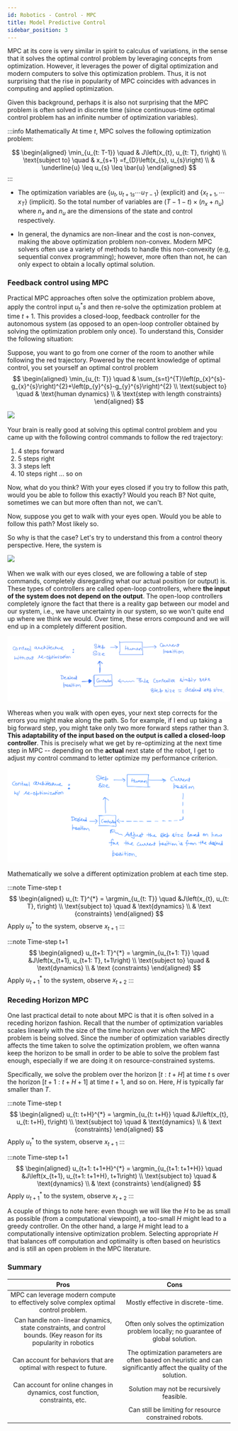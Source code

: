 ```yaml
---
id: Robotics - Control - MPC
title: Model Predictive Control
sidebar_position: 3
---
```


MPC at its core is very similar in spirit to calculus of variations, in the sense that it solves the optimal control problem by leveraging concepts from optimization. However, it leverages the power of digital optimization and modern computers to solve this optimization problem. Thus, it is not surprising that the rise in popularity of MPC coincides with advances in computing and applied optimization.

Given this background, perhaps it is also not surprising that the MPC problem is often solved in discrete time (since continuous-time optimal control problem has an infinite number of optimization variables).

:::info Mathematically
At time $t$, MPC solves the following optimization problem:

$$
\begin{aligned}
\min_{u_{t: T-1}} \quad & J\left(x_{t}, u_{t: T}, t\right) \\
\text{subject to} \quad & x_{s+1} =f_{D}\left(x_{s}, u_{s}\right) \\
& \underline{u} \leq u_{s} \leq \bar{u}
\end{aligned}
$$
:::

- The optimization variables are $\left\{u_{t}, u_{t+1 s}\cdots u_{T-1}\right\}$ (explicit) and $\left\{x_{t+1},\cdots x_{T}\right\}$ (implicit). So the total number of variables are $(T-1-t) \times\left(n_{x}+n_{u}\right)$ where $n_{x}$ and $n_{u}$ are the dimensions of the state and control respectively.

- In general, the dynamics are non-linear and the cost is non-convex, making the above optimization problem non-convex. Modern MPC solvers often use a variety of methods to handle this non-convexity (e.g, sequential convex programming); however, more often than not, he can only expect to obtain a locally optimal solution.

### Feedback control using MPC

Practical MPC approaches often solve the optimization problem above, apply the control input $u_{t}^{*} s$ and then re-solve the optimization problem at time $t+1$. This provides a closed-loop, feedback controller for the autonomous system (as opposed to an open-loop controller obtained by solving the optimization problem only once). To understand this, Consider the following situation:

Suppose, you want to go from one corner of the room to another while following the red trajectory. Powered by the recent knowledge of optimal control, you set yourself an optimal control problem 
$$
\begin{aligned}
\min_{u_{t: T}} \quad & \sum_{s=t}^{T}\left(p_{x}^{s}-g_{x}^{s}\right)^{2}+\left(p_{y}^{s}-g_{y}^{s}\right)^{2} \\
\text{subject to} \quad & \text{human dynamics} \\
& \text{step with length constraints}
\end{aligned}
$$

![](https://cdn.mathpix.com/cropped/2023_02_02_4a8ceb357f8f06ad367cg-12.jpg?height=351&width=700&top_left_y=324&top_left_x=486)

Your brain is really good at solving this optimal control problem and you came up with the following control commands to follow the red trajectory:

1. 4 steps forward
2. 5 steps right
3. 3 steps left
4. 10 steps right ... so on

Now, what do you think? With your eyes closed if you try to follow this path, would you be able to follow this exactly? Would you reach B? Not quite, sometimes we can but more often than not, we can't.

Now, suppose you get to walk with your eyes open. Would you be able to follow this path? Most likely so.

So why is that the case? Let's try to understand this from a control theory perspective. Here, the system is

![](https://cdn.mathpix.com/cropped/2023_02_02_4a8ceb357f8f06ad367cg-12.jpg?height=158&width=760&top_left_y=1993&top_left_x=576)

When we walk with our eyes closed, we are following a table of step commands, completely disregarding what our actual position (or output) is. These types of controllers are called open-loop controllers, where **the input of the system does not depend on the output**. The open-loop controllers completely ignore the fact that there is a reality gap between our model and our system, i.e., we have uncertainty in our system, so we won't quite end up where we think we would. Over time, these errors compound and we will end up in a completely different position.

![](/img/Robotics/MPC.png)

Whereas when you walk with open eyes, your next step corrects for the errors you might make along the path. So for example, if I end up taking a big forward step, you might take only two more forward steps rather than 3. **This adaptability of the input based on the output is called a closed-loop controller**. This is precisely what we get by re-optimizing at the next time step in MPC -- depending on the **actual** next state of the robot, I get to adjust my control command to letter optimize my performance criterion. 

![](/img/Robotics/closed-loop.png)

Mathematically we solve a different optimization problem at each time step.

:::note Time-step t
$$
\begin{aligned}
u_{t: T}^{*} = \argmin_{u_{t: T}} \quad &J\left(x_{t}, u_{t: T}, t\right)  \\
\text{subject to} \quad & \text{dynamics} \\
& \text {constraints}
\end{aligned}
$$
Apply $u_t^*$ to the system, observe $x_{t+1}$
:::

:::note Time-step t+1
$$
\begin{aligned}
u_{t+1: T}^{*} = \argmin_{u_{t+1: T}} \quad &J\left(x_{t+1}, u_{t+1: T}, t+1\right)  \\
\text{subject to} \quad & \text{dynamics} \\
& \text {constraints}
\end{aligned}
$$
Apply $u_{t+1}^*$ to the system, observe $x_{t+2}$
:::

### Receding Horizon MPC

One last practical detail to note about MPC is that it is often solved in a receding horizon fashion. Recall that the number of optimization variables scales linearly with the size of the time horizon over which the MPC problem is being solved. Since the number of optimization variables directly affects the time taken to solve the optimization problem, we often wanna keep the horizon to be small in order to be able to solve the problem fast enough, especially if we are doing it on resource-constrained systems.

Specifically, we solve the problem over the horizon $[t: t+H]$ at time $t$ s over the horizon $[t+1: t+H+1]$ at time $t+1$, and so on. Here, $H$ is typically far smaller than $T$.

:::note Time-step t
$$
\begin{aligned}
u_{t: t+H}^{*} = \argmin_{u_{t: t+H}} \quad &J\left(x_{t}, u_{t: t+H}, t\right)  \\
\text{subject to} \quad & \text{dynamics} \\
& \text {constraints}
\end{aligned}
$$
Apply $u_t^*$ to the system, observe $x_{t+1}$
:::

:::note Time-step t+1
$$
\begin{aligned}
u_{t+1: t+1+H}^{*} = \argmin_{u_{t+1: t+1+H}} \quad &J\left(x_{t+1}, u_{t+1: t+1+H}, t+1\right)  \\
\text{subject to} \quad & \text{dynamics} \\
& \text {constraints}
\end{aligned}
$$
Apply $u_{t+1}^*$ to the system, observe $x_{t+2}$
:::

A couple of things to note here: even though we will like the $H$ to be as small as possible (from a computational viewpoint), a too-small $H$ might lead to a greedy controller. On the other hand, a large $H$ might lead to a computationally intensive optimization problem. Selecting appropriate $H$ that balances off computation and optimality is often based on heuristics and is still an open problem in the MPC literature.

### Summary


| Pros | Cons |
|   :----:    |    :----:   |
| MPC can leverage modern compute to effectively solve complex optimal control problem. | Mostly effective in discrete-time. |
| Can handle non-linear dynamics, state constraints, and control bounds. (Key reason for its popularity in robotics | Often only solves the optimization problem locally; no guarantee of global solution. |
| Can account for behaviors that are optimal with respect to future. | The optimization parameters are often based on heuristic and can significantly affect the quality of the solution. |
| Can account for online changes in dynamics, cost function, constraints, etc. | Solution may not be recursively feasible. |
|  | Can still be limiting for resource constrained robots. |
